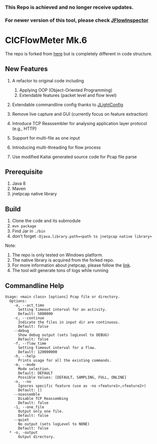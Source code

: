 ### This Repo is achieved and no longer receive updates.

### For newer version of this tool, please check [JFlowInspector](https://github.com/Tomahawkd/JFlowInspector)

# CICFlowMeter Mk.6
The repo is forked from [here](https://github.com/CanadianInstituteForCybersecurity/CICFlowMeter) 
but is completely different in code structure.

## New Features
1. A refactor to original code including
    1. Applying OOP (Object-Oriented Programming)
    2. Extendable features (packet level and flow level)
    
2. Extendable commandline config thanks to [JLightConfig](https://github.com/Tomahawkd/JLightConfig)
3. Remove live capture and GUI (currently focus on feature extraction)
4. Introduce TCP Reassembler for analysing application layer protocol (e.g., HTTP)
5. Support for multi-file as one input
6. Introducing multi-threading for flow process
7. Use modified Kaitai generated source code for Pcap file parse

## Prerequisite
1. Java 8
2. Maven
3. jnetpcap native library

## Build
1. Clone the code and its submodule
2. `mvn package`
3. Find Jar in `./bin`
4. don't forget `-Djava.library.path=<path to jnetpcap native library>`

Note: 
1. The repo is only tested on Windows platform.
2. The native library is acquired from the forked repo.
3. For more information about jnetpcap, please follow the [link](https://sourceforge.net/projects/jnetpcap/).
4. The tool will generate tons of logs while running

## Commandline Help
```
Usage: <main class> [options] Pcap file or directory.
  Options:
    -a, --act_time
      Setting timeout interval for an activity.
      Default: 5000000
    -c, --continue
      Indicate the files in input dir are continuous.
      Default: false
    --debug
      Show debug output (sets logLevel to DEBUG)
      Default: false
    -f, --flow_time
      Setting timeout interval for a flow.
      Default: 120000000
    -h, --help
      Prints usage for all the existing commands.
    -m, --mode
      Mode selection.
      Default: DEFAULT
      Possible Values: [DEFAULT, SAMPLING, FULL, ONLINE]
    -n, --no
      Ignores specific feature (use as -no <feature1>,<feature2>)
      Default: []
    --noassemble
      Disable TCP Reassembing
      Default: false
    -1, --one_file
      Output only one file.
      Default: false
    --quiet
      No output (sets logLevel to NONE)
      Default: false
  * -o, -output
      Output directory.
```
